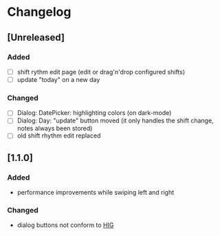 # Changelog

## [Unreleased]

### Added

  - [ ] shift rythm edit page (edit or drag'n'drop configured shifts)
  - [ ] update "today" on a new day

### Changed

  - [ ] Dialog: DatePicker: highlighting colors (on dark-mode)
  - [ ] Dialog: Day: "update" button moved (it only handles the shift change, notes always been stored)
  - [ ] old shift rhythm edit replaced

## [1.1.0]

### Added

  - performance improvements while swiping left and right

### Changed

  - dialog buttons not conform to [HIG](https://docs.ubports.com/en/latest/humanguide/app-layout/dialogs.html)

